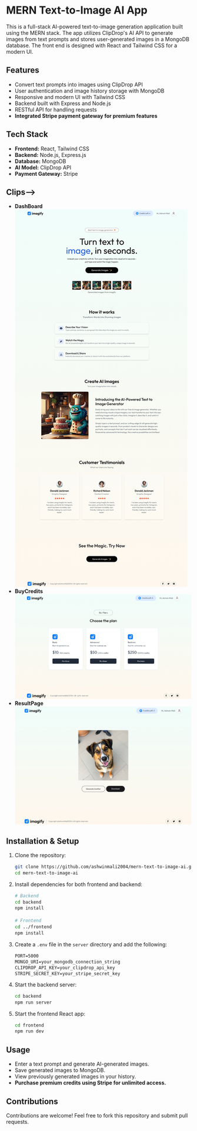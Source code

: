 # MERN Text-to-Image AI App

This is a full-stack AI-powered text-to-image generation application built using the MERN stack. The app utilizes ClipDrop's AI API to generate images from text prompts and stores user-generated images in a MongoDB database. The front end is designed with React and Tailwind CSS for a modern UI.

## Features
- Convert text prompts into images using ClipDrop API
- User authentication and image history storage with MongoDB
- Responsive and modern UI with Tailwind CSS
- Backend built with Express and Node.js
- RESTful API for handling requests
- **Integrated Stripe payment gateway for premium features**

## Tech Stack
- **Frontend:** React, Tailwind CSS
- **Backend:** Node.js, Express.js
- **Database:** MongoDB
- **AI Model:** ClipDrop API
- **Payment Gateway:** Stripe

## Clips-->
- **DashBoard**
![screenshot](screenshots/Home.jpeg)
- **BuyCredits**
![screenshot](screenshots/Buy.jpeg)
- **ResultPage**
![screenshot](screenshots/result.jpeg)


## Installation & Setup

1. Clone the repository:
   ```sh
   git clone https://github.com/ashwinmali2004/mern-text-to-image-ai.git
   cd mern-text-to-image-ai
   ```

2. Install dependencies for both frontend and backend:
   ```sh
   # Backend
   cd backend
   npm install

   # Frontend
   cd ../frontend
   npm install
   ```

3. Create a `.env` file in the `server` directory and add the following:
   ```env
   PORT=5000
   MONGO_URI=your_mongodb_connection_string
   CLIPDROP_API_KEY=your_clipdrop_api_key
   STRIPE_SECRET_KEY=your_stripe_secret_key
   ```

4. Start the backend server:
   ```sh
   cd backend
   npm run server
   ```

5. Start the frontend React app:
   ```sh
   cd frontend
   npm run dev
   ```

## Usage
- Enter a text prompt and generate AI-generated images.
- Save generated images to MongoDB.
- View previously generated images in your history.
- **Purchase premium credits using Stripe for unlimited access.**

## Contributions
Contributions are welcome! Feel free to fork this repository and submit pull requests.
